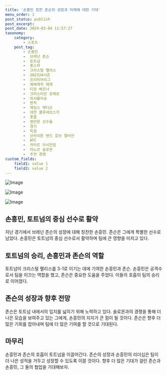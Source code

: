 ```yaml
---
title: '손흥민 칭찬 존슨의 성장과 미래에 대한 기대'
menu_order: 1
post_status: publish
post_excerpt: 
post_date: 2024-03-04 11:57:27
taxonomy:
    category:
        - 스포츠
    post_tag:
        - 손흥민
        -  브레넌 존슨
        -  토트넘
        -  홋스퍼
        -  크리스털 팰리스
        -  202324시즌
        -  프리미어리그
        -  에베레치 에제
        -  티모 베르너
        -  크리스티안 로메로
        -  히샤를리송
        -  벤치
        -  제임스 매디슨
        -  데얀 쿨루세브스키
        -  폿몹
        -  웬만한 선수들
        -  경기
        -  득점
        -  브라이튼 앤드 호브 앨비언
        -  AFC
        -  카타르 아시안컵
        -  마노르 솔로몬
        -  주전 경쟁
custom_fields:
    field1: value 1
    field2: value 2
---
```


![Image](https://imgnews.pstatic.net/image/311/2024/03/04/0001698158_001_20240304064701349.jpg?type=w647)

![Image](https://imgnews.pstatic.net/image/311/2024/03/04/0001698158_002_20240304064701377.jpg?type=w647)

![Image](https://imgnews.pstatic.net/image/311/2024/03/04/0001698158_003_20240304064701411.jpg?type=w647)

## 손흥민, 토트넘의 중심 선수로 활약
지난 경기에서 브레넌 존슨의 성장에 대해 칭찬한 손흥민. 존슨은 그에게 특별한 선수로 남았다. 손흥민은 토트넘의 중심 선수로서 활약하며 팀에 큰 영향을 미치고 있다.
## 토트넘의 승리, 손흥민과 존슨의 역할
토트넘이 크리스털 팰리스를 3-1로 이기는 데에 기여한 손흥민과 존슨. 손흥민은 공격수로서 팀을 이끄는 역할을 했고, 존슨은 중요한 도움을 주었다. 이들의 호흡이 팀의 승리로 이어졌다.
## 존슨의 성장과 향후 전망
존슨은 토트넘 내에서의 입지를 넓히기 위해 노력하고 있다. 솔로몬과의 경쟁을 통해 더 나은 모습을 보여주고 있는 그에게, 손흥민의 지지가 큰 힘이 될 것이다. 존슨은 향후 더 많은 기회를 잡아내며 팀에 더 많은 기여를 할 것으로 기대된다.
## 마무리
손흥민과 존슨의 호흡이 토트넘을 이끌어간다. 존슨의 성장과 손흥민의 리더십은 팀이 더 나은 성적을 거두고 성장할 수 있도록 이끌 것이다. 향후 더 많은 기대가 걸린 존슨과 손흥민, 그 둘의 협업을 기대해보자.
